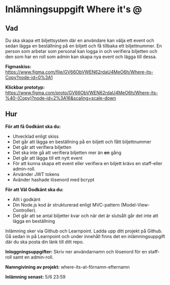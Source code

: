 # Inlämningsuppgift Where it's @

## Vad

Du ska skapa ett biljettsystem där en användare kan välja ett event och sedan lägga en beställning på en biljett och få tillbaka
ett biljettnummer. En person som arbetar som personal kan logga in och verifiera biljetten och den som har en roll som admin kan skapa nya event och lägga till dessa.

**Figmaskiss:** https://www.figma.com/file/GV66ObVWEN62rdaU4MeO6h/Where-its-Copy?node-id=0%3A1

**Klickbar prototyp:** https://www.figma.com/proto/GV66ObVWEN62rdaU4MeO6h/Where-its-%40-(Copy)?node-id=2%3A16&scaling=scale-down

## Hur

**För att få Godkänt ska du:**
* Utvecklad enligt skiss
* Det går att lägga en beställning på en biljett och fått biljettnummer
* Det går att verifiera biljetten
* Det ska inte gå att verifiera biljetten mer än **en** gång
* Det går att lägga till ett nytt event
* För att kunna skapa ett event eller verifiera en biljett krävs en staff-eller admin-roll.
* Använder JWT tokens
* Avänder hashade lösenord med bcrypt

**För att Väl Godkänt ska du:**
* Allt i godkänt
* Din Node.js kod är strukturerad enligt MVC-pattern (Model-View-Controller).
* Det går att se antal biljetter kvar och när det är slutsålt går det inte att lägga en beställning

Inlämning sker via Github och Learnpoint. Ladda upp ditt projekt på Github. Gå sedan in på Learnpoint och under innehåll finns det en inlämningsuppgift där du ska posta din länk till ditt repo.

**Inloggningsuppgifter:** Skriv ner användarnamn och lösenord för en staff-roll samt en admin-roll.

**Namngivining av projekt:** where-its-at-förnamn-efternamn

**Inlämning senast:** 5/6 23:59

